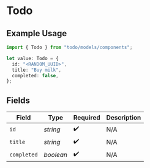 # Todo

## Example Usage

```typescript
import { Todo } from "todo/models/components";

let value: Todo = {
  id: "<RANDOM_UUID>",
  title: "Buy milk",
  completed: false,
};
```

## Fields

| Field              | Type               | Required           | Description        |
| ------------------ | ------------------ | ------------------ | ------------------ |
| `id`               | *string*           | :heavy_check_mark: | N/A                |
| `title`            | *string*           | :heavy_check_mark: | N/A                |
| `completed`        | *boolean*          | :heavy_check_mark: | N/A                |